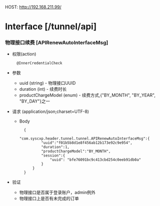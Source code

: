HOST: http://192.168.211.99/

# Interface [/tunnel/api]

### 物理接口续费 [APIRenewAutoInterfaceMsg]

+ 权限(action)
    
        @InnerCredentialCheck

+ 参数
    + uuid (string) - 物理接口UUID
    + duration (int) - 续费时长
    + productChargeModel (enum) - 续费方式,{"BY_MONTH", "BY_YEAR", "BY_DAY"}之一
        
+ 请求 (application/json;charset=UTF-8)

    + Body
    
            {
            	"com.syscxp.header.tunnel.tunnel.APIRenewAutoInterfaceMsg":{
            	    "uuid":"f01b5b8d1e8f456ab12b173e92c9e954",
            	    "duration":1,
            	    "productChargeModel":"BY_MONTH",
            	    "session":{
            	    	"uuid": "bfe76091bc9c413cbd254c0eeb91db0a"
            	    }
            	}
            }

+ 验证

    + 物理接口是否属于登录账户，admin例外
    + 物理接口上是否有未完成的订单 